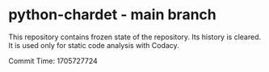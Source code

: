 # python-chardet - main branch

This repository contains frozen state of the repository.
Its history is cleared. It is used only for static code
analysis with Codacy.

Commit Time: 1705727724